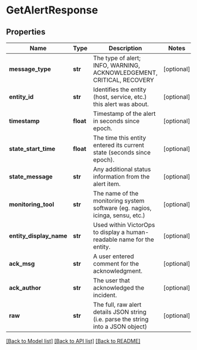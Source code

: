 # GetAlertResponse

## Properties
Name | Type | Description | Notes
------------ | ------------- | ------------- | -------------
**message_type** | **str** | The type of alert; INFO, WARNING, ACKNOWLEDGEMENT, CRITICAL, RECOVERY  | [optional] 
**entity_id** | **str** | Identifies the entity (host, service, etc.) this alert was about.  | [optional] 
**timestamp** | **float** | Timestamp of the alert in seconds since epoch. | [optional] 
**state_start_time** | **float** | The time this entity entered its current state (seconds since epoch). | [optional] 
**state_message** | **str** | Any additional status information from the alert item. | [optional] 
**monitoring_tool** | **str** | The name of the monitoring system software (eg. nagios, icinga, sensu, etc.) | [optional] 
**entity_display_name** | **str** | Used within VictorOps to display a human-readable name for the entity. | [optional] 
**ack_msg** | **str** | A user entered comment for the acknowledgment. | [optional] 
**ack_author** | **str** | The user that acknowledged the incident. | [optional] 
**raw** | **str** | The full, raw alert details JSON string (i.e. parse the string into a JSON object)  | [optional] 

[[Back to Model list]](../README.md#documentation-for-models) [[Back to API list]](../README.md#documentation-for-api-endpoints) [[Back to README]](../README.md)


